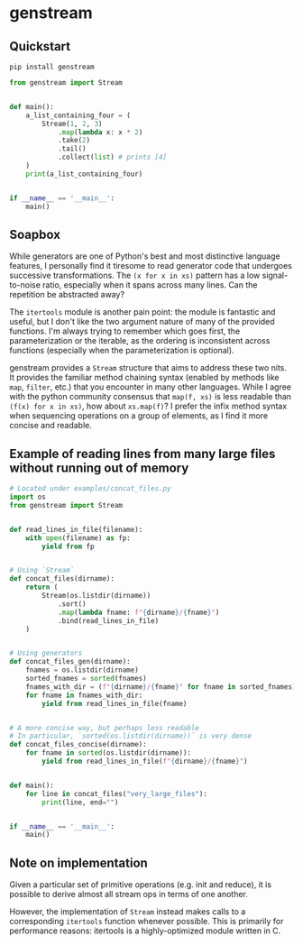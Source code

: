 # genstream

## Quickstart

`pip install genstream`

```python
from genstream import Stream


def main():
    a_list_containing_four = (
        Stream(1, 2, 3)
            .map(lambda x: x * 2)
            .take(2)
            .tail()
            .collect(list) # prints [4]
    )
    print(a_list_containing_four)


if __name__ == '__main__':
    main()
```


## Soapbox
While generators are one of Python's best and most distinctive language features, I personally find it tiresome to read 
generator code that undergoes successive transformations. The `(x for x in xs)` pattern has a low signal-to-noise ratio, 
especially when it spans across many lines. Can the repetition be abstracted away?

The `itertools` module is another pain point: the module is fantastic and useful, but I don't like the two argument nature of
many of the provided functions. I'm always trying to remember which goes first, the parameterization or the iterable,
as the ordering is inconsistent across functions (especially when the parameterization is optional).

genstream provides a `Stream` structure that aims to address these two nits. It provides the familiar method chaining syntax
(enabled by methods like `map`, `filter`, etc.) that you encounter in many other languages. While I agree with
the python community consensus that `map(f, xs)` is less readable than `(f(x) for x in xs)`, how about `xs.map(f)`? I
prefer the infix method syntax when sequencing operations on a group of elements, as I find it more concise and readable.

## Example of reading lines from many large files without running out of memory

```python
# Located under examples/concat_files.py
import os
from genstream import Stream


def read_lines_in_file(filename):
    with open(filename) as fp:
        yield from fp


# Using `Stream`
def concat_files(dirname):
    return (
        Stream(os.listdir(dirname))
            .sort()
            .map(lambda fname: f"{dirname}/{fname}")
            .bind(read_lines_in_file)
    )


# Using generators
def concat_files_gen(dirname):
    fnames = os.listdir(dirname)
    sorted_fnames = sorted(fnames)
    fnames_with_dir = (f"{dirname}/{fname}" for fname in sorted_fnames)
    for fname in fnames_with_dir:
        yield from read_lines_in_file(fname)


# A more concise way, but perhaps less readable
# In particular, `sorted(os.listdir(dirname))` is very dense
def concat_files_concise(dirname):
    for fname in sorted(os.listdir(dirname)):
        yield from read_lines_in_file(f"{dirname}/{fname}")


def main():
    for line in concat_files("very_large_files"):
        print(line, end="")


if __name__ == '__main__':
    main()
```

## Note on implementation
Given a particular set of primitive operations (e.g. init and reduce), it is
possible to derive almost all stream ops in terms of one another.

However, the implementation of `Stream` instead makes calls to a corresponding
`itertools` function whenever possible. This is primarily for performance
reasons: itertools is a highly-optimized module written in C.

